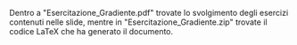Dentro a "Esercitazione_Gradiente.pdf" trovate lo svolgimento degli esercizi contenuti nelle slide, mentre in "Esercitazione_Gradiente.zip" trovate il codice LaTeX che ha generato il documento.
